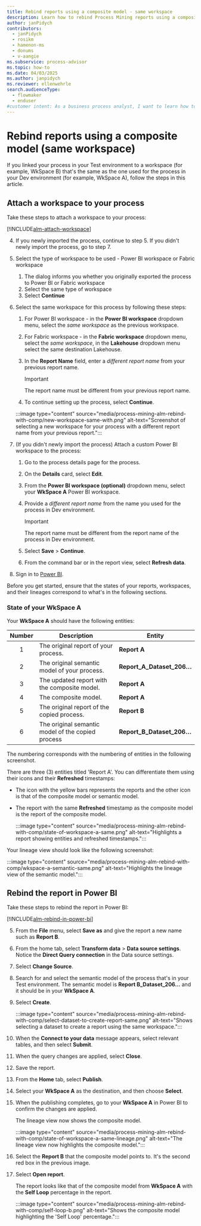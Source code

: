 ```yaml
---
title: Rebind reports using a composite model - same workspace
description: Learn how to rebind Process Mining reports using a composite model if your Test and Dev workspaces are linked.
author: janPidych
contributors:
  - janPidych
  - rosikm
  - hamenon-ms
  - donums
  - v-aangie  
ms.subservice: process-advisor
ms.topic: how-to
ms.date: 04/03/2025
ms.author: janpidych
ms.reviewer: ellenwehrle
search.audienceType: 
  - flowmaker
  - enduser
#customer intent: As a business process analyst, I want to learn how to rebind my Process Mining reports using a composite model with the same workspace so that the report customizations appear where I need them.
---
```


# Rebind reports using a composite model (same workspace)

If you linked your process in your Test environment to a workspace (for example, WkSpace B) that's the same as the one used for the process in your Dev environment (for example, WkSpace A), follow the steps in this article.

## Attach a workspace to your process

Take these steps to attach a workspace to your process:

[!INCLUDE[alm-attach-workspace](./includes/alm-attach-workspace.md)]

4. If you newly imported the process, continue to step 5. If you didn't newly import the process, go to step 7.
1. Select the type of workspace to be used - Power BI workspace or Fabric workspace
    1. The dialog informs you whether you originally exported the process to Power BI or Fabric workspace
    2. Select the same type of workspace
    3. Select **Continue**
1. Select the same workspace for this process by following these steps:
    1. For Power BI workspace - in the **Power BI workspace** dropdown menu, select the *same workspace* as the previous workspace.
    1. For Fabric workspace - in the **Fabric workspace** dropdown menu, select the *same workspace*, in the **Lakehouse** dropdown menu select the same destination Lakehouse.
    1. In the **Report Name** field, enter a *different report name* from your previous report name.

        > [!IMPORTANT]
        > The report name must be different from your previous report name.

    1. To continue setting up the process, select **Continue**.

    :::image type="content" source="media/process-mining-alm-rebind-with-comp/new-workspace-same-with.png" alt-text="Screenshot of selecting a new workspace for your process with a different report name from your previous report.":::

1. (If you didn't newly import the process) Attach a custom Power BI workspace to the process:
    1. Go to the process details page for the process.
    1. On the **Details** card, select **Edit**.
    1. From the **Power BI workspace (optional)** dropdown menu, select your **WkSpace A** Power BI workspace.
    1. Provide a *different report name* from the name you used for the process in Dev environment.

        > [!IMPORTANT]
        >
        > The report name must be different from the report name of the process in Dev environment.

    1. Select **Save** > **Continue**.
    1. From the command bar or in the report view, select **Refresh data**.
1. Sign in to [Power BI](https://msit.powerbi.com/home).

Before you get started, ensure that the states of your reports, workspaces, and their lineages correspond to what's in the following sections.

### State of your WkSpace A

Your **WkSpace A** should have the following entities:

|Number  |Description  |Entity  |
|:-:|---------|---------|
|1  | The original report of your process.        | **Report A**        |
|2  | The original semantic model of your process.  | **Report_A_Dataset_206…**   |
|3  | The updated report with the composite model.    | **Report A**  |
|4  | The composite model.   | **Report A**   |
|5  | The original report of the copied process.  | **Report B**  |
|6  | The original semantic model of the copied process   | **Report_B_Dataset_206…** |

The numbering corresponds with the numbering of entities in the following screenshot.

There are three (3) entities titled 'Report A'. You can differentiate them using their icons and their **Refreshed** timestamps:

- The icon with the yellow bars represents the reports and the other icon is that of the composite model or semantic model.
- The report with the same **Refreshed** timestamp as the composite model is the report of the composite model.

    :::image type="content" source="media/process-mining-alm-rebind-with-comp/state-of-workspace-a-same.png" alt-text="Highlights a report showing entities and refreshed timestamps.":::

Your lineage view should look like the following screenshot:

:::image type="content" source="media/process-mining-alm-rebind-with-comp/wkspace-a-semantic-same.png" alt-text="Highlights the lineage view of the semantic model.":::

## Rebind the report in Power BI

Take these steps to rebind the report in Power BI:

[!INCLUDE[alm-rebind-in-power-bi](./includes/alm-rebind-in-power-bi.md)]

5. From the **File** menu, select **Save as** and give the report a new name such as **Report B**.
6. From the home tab, select **Transform data** > **Data source settings**. Notice the **Direct Query connection** in the Data source settings.
7. Select **Change Source**.
8. Search for and select the semantic model of the process that's in your Test environment. The semantic model is **Report B_Dataset_206…** and it should be in your **WkSpace A**.
9. Select **Create**.

    :::image type="content" source="media/process-mining-alm-rebind-with-comp/select-dataset-to-create-report-same.png" alt-text="Shows selecting a dataset to create a report using the same workspace.":::

10. When the **Connect to your data** message appears, select relevant tables, and then select **Submit**.
11. When the query changes are applied, select **Close**.
12. Save the report.
13. From the **Home** tab, select **Publish**.
14. Select your **WkSpace A** as the destination, and then choose **Select**.
15. When the publishing completes, go to your **WkSpace A** in Power BI to confirm the changes are applied.

    The lineage view now shows the composite model.

    :::image type="content" source="media/process-mining-alm-rebind-with-comp/state-of-workspace-a-same-lineage.png" alt-text="The lineage view now highlights the composite model.":::

16. Select the **Report B** that the composite model points to. It's the second red box in the previous image.
17. Select **Open report**.

    The report looks like that of the composite model from **WkSpace A** with the **Self Loop** percentage in the report.

    :::image type="content" source="media/process-mining-alm-rebind-with-comp/self-loop-b.png" alt-text="Shows the composite model highlighting the 'Self Loop' percentage.":::
